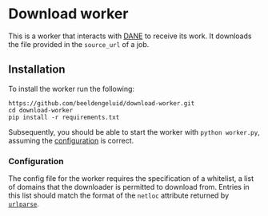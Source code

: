 # Download worker

This is a worker that interacts with [DANE](https://github.com/CLARIAH/DANE) to receive its work. 
It downloads the file provided in the `source_url` of a job.

## Installation

To install the worker run the following:

```
https://github.com/beeldengeluid/download-worker.git
cd download-worker
pip install -r requirements.txt
```

Subsequently, you should be able to start the worker with `python worker.py`, assuming
the [configuration](https://dane.readthedocs.io/en/latest/intro.html#configuration) is correct.

### Configuration

The config file for the worker requires the specification of a whitelist, a list of domains
that the downloader is permitted to download from. Entries in this list should match the format
of the `netloc` attribute returned by [`urlparse`](https://docs.python.org/3/library/urllib.parse.html).
